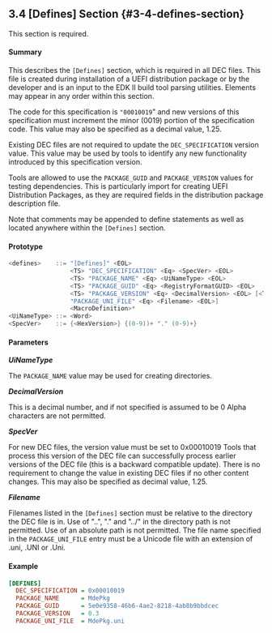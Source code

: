 <!--- @file
  3.4 [Defines] Section

  Copyright (c) 2007-2017, Intel Corporation. All rights reserved.<BR>

  Redistribution and use in source (original document form) and 'compiled'
  forms (converted to PDF, epub, HTML and other formats) with or without
  modification, are permitted provided that the following conditions are met:

  1) Redistributions of source code (original document form) must retain the
     above copyright notice, this list of conditions and the following
     disclaimer as the first lines of this file unmodified.

  2) Redistributions in compiled form (transformed to other DTDs, converted to
     PDF, epub, HTML and other formats) must reproduce the above copyright
     notice, this list of conditions and the following disclaimer in the
     documentation and/or other materials provided with the distribution.

  THIS DOCUMENTATION IS PROVIDED BY TIANOCORE PROJECT "AS IS" AND ANY EXPRESS OR
  IMPLIED WARRANTIES, INCLUDING, BUT NOT LIMITED TO, THE IMPLIED WARRANTIES OF
  MERCHANTABILITY AND FITNESS FOR A PARTICULAR PURPOSE ARE DISCLAIMED. IN NO
  EVENT SHALL TIANOCORE PROJECT  BE LIABLE FOR ANY DIRECT, INDIRECT, INCIDENTAL,
  SPECIAL, EXEMPLARY, OR CONSEQUENTIAL DAMAGES (INCLUDING, BUT NOT LIMITED TO,
  PROCUREMENT OF SUBSTITUTE GOODS OR SERVICES; LOSS OF USE, DATA, OR PROFITS;
  OR BUSINESS INTERRUPTION) HOWEVER CAUSED AND ON ANY THEORY OF LIABILITY,
  WHETHER IN CONTRACT, STRICT LIABILITY, OR TORT (INCLUDING NEGLIGENCE OR
  OTHERWISE) ARISING IN ANY WAY OUT OF THE USE OF THIS DOCUMENTATION, EVEN IF
  ADVISED OF THE POSSIBILITY OF SUCH DAMAGE.

-->

## 3.4 [Defines] Section {#3-4-defines-section}

This section is required.

#### Summary

This describes the `[Defines]` section, which is required in all DEC files.
This file is created during installation of a UEFI distribution package or by
the developer and is an input to the EDK II build tool parsing utilities.
Elements may appear in any order within this section.

The code for this specification is `"00010019`" and new versions of this
specification must increment the minor (0019) portion of the specification
code. This value may also be specified as a decimal value, 1.25.

Existing DEC files are not required to update the `DEC_SPECIFICATION` version
value. This value may be used by tools to identify any new functionality
introduced by this specification version.

Tools are allowed to use the `PACKAGE_GUID` and `PACKAGE_VERSION` values for
testing dependencies. This is particularly import for creating UEFI
Distribution Packages, as they are required fields in the distribution package
description file.

Note that comments may be appended to define statements as well as located
anywhere within the `[Defines]` section.

#### Prototype

```c
<defines>    ::= "[Defines]" <EOL>
                 <TS> "DEC_SPECIFICATION" <Eq> <SpecVer> <EOL>
                 <TS> "PACKAGE_NAME" <Eq> <UiNameType> <EOL>
                 <TS> "PACKAGE_GUID" <Eq> <RegistryFormatGUID> <EOL>
                 <TS> "PACKAGE_VERSION" <Eq> <DecimalVersion> <EOL> [<TS>
                 "PACKAGE_UNI_FILE" <Eq> <Filename> <EOL>]
                 <MacroDefinition>*
<UiNameType> ::= <Word>
<SpecVer>    ::= {<HexVersion>} {(0-9))+ "." (0-9)+}
```

#### Parameters

**_UiNameType_**

The `PACKAGE_NAME` value may be used for creating directories.

**_DecimalVersion_**

This is a decimal number, and if not specified is assumed to be 0 Alpha
characters are not permitted.

**_SpecVer_**

For new DEC files, the version value must be set to 0x00010019 Tools that
process this version of the DEC file can successfully process earlier versions
of the DEC file (this is a backward compatible update). There is no requirement
to change the value in existing DEC files if no other content changes. This may
also be specified as decimal value, 1.25.

**_Filename_**

Filenames listed in the `[Defines]` section must be relative to the directory
the DEC file is in. Use of "..", "." and "../" in the directory path is not
permitted. Use of an absolute path is not permitted. The file name specified in
the `PACKAGE_UNI_FILE` entry must be a Unicode file with an extension of .uni, .UNI
or .Uni.

#### Example

```ini
[DEFINES]
  DEC_SPECIFICATION = 0x00010019
  PACKAGE_NAME      = MdePkg
  PACKAGE_GUID      = 5e0e9358-46b6-4ae2-8218-4ab8b9bbdcec
  PACKAGE_VERSION   = 0.3
  PACKAGE_UNI_FILE  = MdePkg.uni
```

